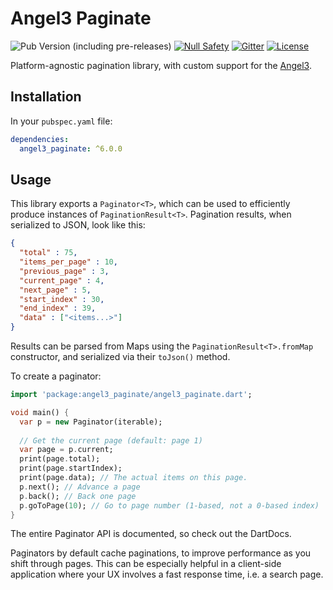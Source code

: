 # Angel3 Paginate

![Pub Version (including pre-releases)](https://img.shields.io/pub/v/angel3_paginate?include_prereleases)
[![Null Safety](https://img.shields.io/badge/null-safety-brightgreen)](https://dart.dev/null-safety)
[![Gitter](https://img.shields.io/gitter/room/angel_dart/discussion)](https://gitter.im/angel_dart/discussion)
[![License](https://img.shields.io/github/license/dart-backend/angel)](https://github.com/dart-backend/angel/tree/master/packages/paginate/LICENSE)

Platform-agnostic pagination library, with custom support for the [Angel3](https://angel3-framework.web.app/).

## Installation

In your `pubspec.yaml` file:

```yaml
dependencies:
  angel3_paginate: ^6.0.0
```

## Usage

This library exports a `Paginator<T>`, which can be used to efficiently produce instances of `PaginationResult<T>`. Pagination results, when serialized to JSON, look like this:

```json
{
  "total" : 75,
  "items_per_page" : 10,
  "previous_page" : 3,
  "current_page" : 4,
  "next_page" : 5,
  "start_index" : 30,
  "end_index" : 39,
  "data" : ["<items...>"]
}
```

Results can be parsed from Maps using the `PaginationResult<T>.fromMap` constructor, and serialized via their `toJson()` method.

To create a paginator:

```dart
import 'package:angel3_paginate/angel3_paginate.dart';

void main() {
  var p = new Paginator(iterable);
  
  // Get the current page (default: page 1)
  var page = p.current;
  print(page.total);
  print(page.startIndex);
  print(page.data); // The actual items on this page.
  p.next(); // Advance a page
  p.back(); // Back one page
  p.goToPage(10); // Go to page number (1-based, not a 0-based index)
}
```

The entire Paginator API is documented, so check out the DartDocs.

Paginators by default cache paginations, to improve performance as you shift through pages. This can be especially helpful in a client-side application where your UX involves a fast response time, i.e. a search page.
